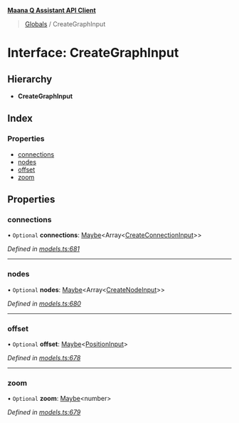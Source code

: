 **[Maana Q Assistant API Client](../README.md)**

> [Globals](../README.md) / CreateGraphInput

# Interface: CreateGraphInput

## Hierarchy

* **CreateGraphInput**

## Index

### Properties

* [connections](creategraphinput.md#connections)
* [nodes](creategraphinput.md#nodes)
* [offset](creategraphinput.md#offset)
* [zoom](creategraphinput.md#zoom)

## Properties

### connections

• `Optional` **connections**: [Maybe](../README.md#maybe)\<Array\<[CreateConnectionInput](createconnectioninput.md)>>

*Defined in [models.ts:681](https://github.com/maana-io/q-assistant-client/blob/18eccdb/src/models.ts#L681)*

___

### nodes

• `Optional` **nodes**: [Maybe](../README.md#maybe)\<Array\<[CreateNodeInput](createnodeinput.md)>>

*Defined in [models.ts:680](https://github.com/maana-io/q-assistant-client/blob/18eccdb/src/models.ts#L680)*

___

### offset

• `Optional` **offset**: [Maybe](../README.md#maybe)\<[PositionInput](positioninput.md)>

*Defined in [models.ts:678](https://github.com/maana-io/q-assistant-client/blob/18eccdb/src/models.ts#L678)*

___

### zoom

• `Optional` **zoom**: [Maybe](../README.md#maybe)\<number>

*Defined in [models.ts:679](https://github.com/maana-io/q-assistant-client/blob/18eccdb/src/models.ts#L679)*
